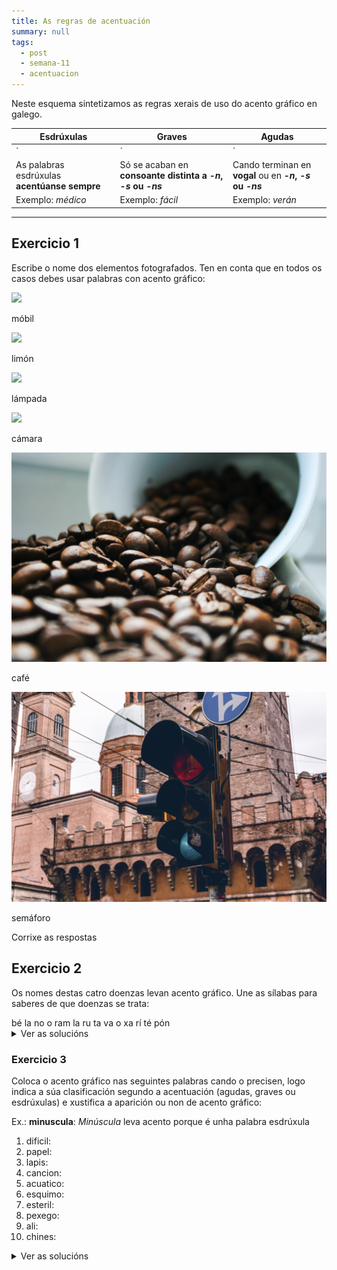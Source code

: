 ```yaml
---
title: As regras de acentuación
summary: null
tags:
  - post
  - semana-11
  - acentuacion
---
```

Neste esquema sintetizamos as regras xerais de uso do acento gráfico en galego.

| Esdrúxulas                                                               | Graves                                                                   | Agudas                                                                   |
| ------------------------------------------------------------------------ | ------------------------------------------------------------------------ | ------------------------------------------------------------------------ |
| <e-tag color=2>´</e-tag><e-tag color=1>*</e-tag><e-tag color=1>*</e-tag> | <e-tag color=1>*</e-tag><e-tag color=2>´</e-tag><e-tag color=1>*</e-tag> | <e-tag color=1>*</e-tag><e-tag color=1>*</e-tag><e-tag color=2>´</e-tag> |
| As palabras esdrúxulas **acentúanse sempre**                             | Só se acaban en **consoante distinta a *\-n*, *\-s* ou *\-ns***          | Cando terminan en **vogal** ou en ***\-n*, *\-s* ou *\-ns***             |
| Exemplo: *médico*                                                        | Exemplo: *fácil*                                                         | Exemplo: *verán*                                                         |

- - -

## Exercicio 1

Escribe o nome dos elementos fotografados. Ten en conta que en todos os casos
debes usar palabras con acento gráfico:

![](/img/móbil.jpg)

<e-answer> móbil </e-answer>

![](/img/limón.jpg)

<e-answer> limón </e-answer>

![](/img/lámpada.jpg)

<e-answer> lámpada </e-answer>

![](/img/cámara.jpg)

<e-answer> cámara </e-answer>

![](/img/café.jpg)

<e-answer> café </e-answer>

![](/img/semáforo.jpg)

<e-answer> semáforo </e-answer>

<e-validate>Corrixe as respostas</e-validate>

## Exercicio 2

Os nomes destas catro doenzas levan acento gráfico. Une as sílabas para saberes
de que doenzas se trata:

<e-layout>
<e-tag color=3>bé</e-tag>
<e-tag color=4>la</e-tag>
<e-tag color=1>no</e-tag>
<e-tag color=4>o</e-tag>
<e-tag color=2>ram</e-tag>
<e-tag color=3>la</e-tag>
<e-tag color=3>ru</e-tag>
<e-tag color=1>ta</e-tag>
<e-tag color=4>va</e-tag>
<e-tag color=3>o</e-tag>
<e-tag color=2>xa</e-tag>
<e-tag color=4>rí</e-tag>
<e-tag color=1>té</e-tag>
<e-tag color=2>pón</e-tag>

</e-layout>

<details>

<summary>Ver as solucións</summary>

1. <e-tag color=1>té</e-tag><e-tag color=1>ta</e-tag><e-tag color=1>no</e-tag>
2. <e-tag color=2>xa</e-tag><e-tag color=2>ram</e-tag><e-tag color=2>pón</e-tag>
3. <e-tag color=3>ru</e-tag><e-tag color=3>bé</e-tag><e-tag color=3>o</e-tag><e-tag color=3>la</e-tag>
4. <e-tag color=4>va</e-tag><e-tag color=4>rí</e-tag><e-tag color=4>o</e-tag><e-tag color=4>la</e-tag>

</details>

### Exercicio 3

Coloca o acento gráfico nas seguintes palabras cando o precisen, logo indica a
súa clasificación segundo a acentuación (agudas, graves ou esdrúxulas) e
xustifica a aparición ou non de acento gráfico:

Ex.: **minuscula**: *Minúscula* leva acento porque é unha palabra esdrúxula

1. dificil:
2. papel:
3. lapis:
4. cancion:
5. acuatico:
6. esquimo:
7. esteril:
8. pexego:
9. ali:
10. chines:

<details> <summary>Ver as solucións</summary>

1. **difícil**: *Difícil* leva acento porque é unha palabra grave que acaba en consoante *\-l.*
2. **papel**: *Papel* non leva acento porque é unha palabra aguda que acaba en consoante distinta *\-n, -s* ou *\-ns.* 
3. **lapis**: *Lapis* non leva gráfico porque é unha palabra grave que acaba en consoante *\-s.*
4. **canción**: *Canción* leva acento porque é unha palabra aguda que acaba en *\-n.*
5. **acuático**: *Acuático* leva acento porque é unha palabra esdrúxula.
6. **esquimó**: *Esquimó* leva acento porque é unha palabra aguda terminada en vogal.
7. **estéril**: *Estéril* leva acento porque é unha palabra grave que termina en consoante *\-l.*
8. **pexego**: *Pexego* non leva acento porque é unha palabra grave que acaba en vogal. 
9. **alí**: *Alí* leva acento porque é unha palabra aguda que acaba en vogal. 
10. **chinés**: *Chinés* leva acento porque é unha palabra aguda que acaba en consoante *\-s.*

</details>